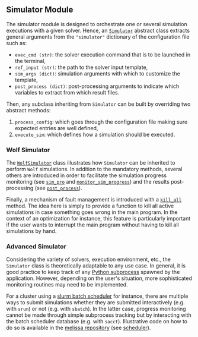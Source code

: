 ## Simulator Module
The simulator module is designed to orchestrate one or several simulation executions with a given solver.
Hence, an [`Simulator`](https://github.com/mschouler/aero-optim/blob/master/src/simulator.py#L13-L77) abstract class extracts general arguments from the `"simulator"` dictionary of the configuration file such as:

- `exec_cmd (str)`: the solver execution command that is to be launched in the terminal,
- `ref_input (str)`: the path to the solver input template,
- `sim_args (dict)`: simulation arguments with which to customize the template,
- `post_process (dict)`: post-processing arguments to indicate which variables to extract from which result files.

Then, any subclass inheriting from `Simulator` can be built by overriding two abstract methods:

1. `process_config`: which goes through the configuration file making sure expected entries are well defined,
2. `execute_sim`: which defines how a simulation should be executed.

### Wolf Simulator
The [`WolfSimulator`](https://github.com/mschouler/aero-optim/blob/master/src/simulator.py#L80-L202) class illustrates how `Simulator` can be inherited to perform `Wolf` simulations. In addition to the mandatory methods, several others are introduced in order to facilitate the simulation progress monitoring (see [`sim_pro`](https://github.com/mschouler/aero-optim/blob/master/src/simulator.py#L93) and [`monitor_sim_progress`](https://github.com/mschouler/aero-optim/blob/master/src/simulator.py#L152-L169)) and the results post-processing (see [`post_process`](https://github.com/mschouler/aero-optim/blob/master/src/simulator.py#L171-L195)).

Finally, a mechanism of fault management is introduced with a [`kill_all`](https://github.com/mschouler/aero-optim/blob/master/src/simulator.py#L197-L202) method. The idea here is simply to provide a function to kill all active simulations in case something goes wrong in the main program. In the context of an optimization for instance, this feature is particularly important if the user wants to interrupt the main program without having to kill all simulations by hand.

### Advanced Simulator
Considering the variety of solvers, execution environment, etc., the `Simulator` class is theoretically adaptable to any use case. In general, it is good practice to keep track of any [Python subprocess](https://docs.python.org/3/library/subprocess.html) spawned by the application. However, depending on the user's situation, more sophisticated monitoring routines may need to be implemented.

For a cluster using a [slurm batch scheduler](https://slurm.schedmd.com/documentation.html) for instance, there are multiple ways to submit simulations whether they are submitted interactively (e.g. with `srun`) or not (e.g. with `sbatch`). In the latter case, progress monitoring cannot be made through simple subprocess tracking but by interacting with the batch scheduler database (e.g. with `sacct`). Illustrative code on how to do so is available in the [melissa repository](https://gitlab.inria.fr/melissa/melissa) (see [scheduler](https://gitlab.inria.fr/melissa/melissa/-/tree/develop/melissa/scheduler)).